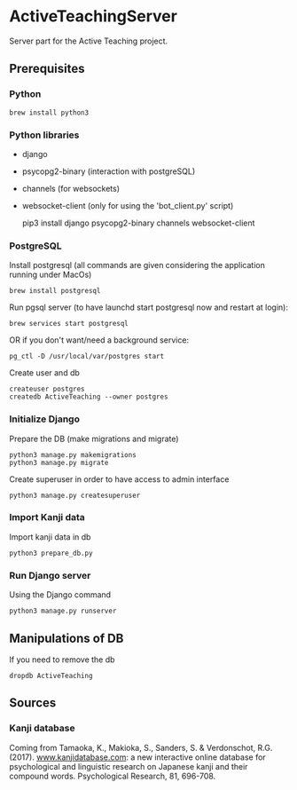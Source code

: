# ActiveTeachingServer

Server part for the Active Teaching project.


## Prerequisites

### Python

    brew install python3

### Python libraries

* django
* psycopg2-binary (interaction with postgreSQL)
* channels (for websockets)
* websocket-client (only for using the 'bot_client.py' script)

    
    pip3 install django psycopg2-binary channels websocket-client
    
### PostgreSQL

Install postgresql (all commands are given considering the application running under MacOs)

    brew install postgresql
    
Run pgsql server (to have launchd start postgresql now and restart at login): 

    brew services start postgresql

OR if you don't want/need a background service:

    pg_ctl -D /usr/local/var/postgres start

Create user and db

    createuser postgres
    createdb ActiveTeaching --owner postgres


### Initialize Django

Prepare the DB (make migrations and migrate)

    python3 manage.py makemigrations
    python3 manage.py migrate
    
Create superuser in order to have access to admin interface

    python3 manage.py createsuperuser
    
### Import Kanji data
    
Import kanji data in db
    
    python3 prepare_db.py
    
   
### Run Django server
   
Using the Django command

    python3 manage.py runserver
    
## Manipulations of DB

If you need to remove the db
    
    dropdb ActiveTeaching 

    
## Sources

### Kanji database
   
   Coming from Tamaoka, K., Makioka, S., Sanders, S. & Verdonschot, R.G. (2017). 
www.kanjidatabase.com: a new interactive online database for psychological and linguistic research on Japanese kanji and their compound words. Psychological Research, 81, 696-708.
